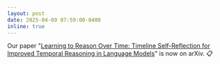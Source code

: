 ```yaml
---
layout: post
date: 2025-04-09 07:59:00-0400
inline: true
---
```

Our paper "[Learning to Reason Over Time: Timeline Self-Reflection for Improved Temporal Reasoning in Language Models](https://arxiv.org/abs/2504.05258)" is now on arXiv. 📋